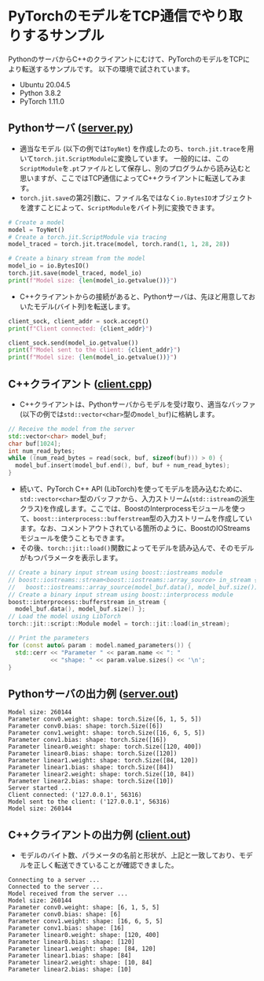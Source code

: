 
# PyTorchのモデルをTCP通信でやり取りするサンプル

PythonのサーバからC++のクライアントにむけて、PyTorchのモデルをTCPにより転送するサンプルです。
以下の環境で試されています。

- Ubuntu 20.04.5
- Python 3.8.2
- PyTorch 1.11.0

## Pythonサーバ ([server.py](server.py))

- 適当なモデル (以下の例では`ToyNet`) を作成したのち、`torch.jit.trace`を用いて`torch.jit.ScriptModule`に変換しています。
一般的には、この`ScriptModule`を`.pt`ファイルとして保存し、別のプログラムから読み込むと思いますが、ここではTCP通信によってC++クライアントに転送してみます。
- `torch.jit.save`の第2引数に、ファイル名ではなく`io.BytesIO`オブジェクトを渡すことによって、`ScriptModule`をバイト列に変換できます。

```Python
# Create a model
model = ToyNet()
# Create a torch.jit.ScriptModule via tracing
model_traced = torch.jit.trace(model, torch.rand(1, 1, 28, 28))

# Create a binary stream from the model
model_io = io.BytesIO()
torch.jit.save(model_traced, model_io)
print(f"Model size: {len(model_io.getvalue())}")
```

- C++クライアントからの接続があると、Pythonサーバは、先ほど用意しておいたモデル(バイト列)を転送します。

```Python
client_sock, client_addr = sock.accept()
print(f"Client connected: {client_addr}")

client_sock.send(model_io.getvalue())
print(f"Model sent to the client: {client_addr}")
print(f"Model size: {len(model_io.getvalue())}")
```

## C++クライアント ([client.cpp](client.cpp))

- C++クライアントは、Pythonサーバからモデルを受け取り、適当なバッファ (以下の例では`std::vector<char>`型の`model_buf`)に格納します。

```C++
// Receive the model from the server
std::vector<char> model_buf;
char buf[1024];
int num_read_bytes;
while ((num_read_bytes = read(sock, buf, sizeof(buf))) > 0) {
  model_buf.insert(model_buf.end(), buf, buf + num_read_bytes);
}
```

- 続いて、PyTorch C++ API (LibTorch)を使ってモデルを読み込むために、`std::vector<char>`型のバッファから、入力ストリーム(`std::istream`の派生クラス)を作成します。ここでは、BoostのInterprocessモジュールを使って、`boost::interprocess::bufferstream`型の入力ストリームを作成しています。なお、コメントアウトされている箇所のように、BoostのIOStreamsモジュールを使うこともできます。
- その後、`torch::jit::load()`関数によってモデルを読み込んで、そのモデルがもつパラメータを表示します。
```C++
// Create a binary input stream using boost::iostreams module
// boost::iostreams::stream<boost::iostreams::array_source> in_stream {
//   boost::iostreams::array_source(model_buf.data(), model_buf.size()) };
// Create a binary input stream using boost::interprocess module
boost::interprocess::bufferstream in_stream {
  model_buf.data(), model_buf.size() };
// Load the model using LibTorch
torch::jit::script::Module model = torch::jit::load(in_stream);

// Print the parameters
for (const auto& param : model.named_parameters()) {
  std::cerr << "Parameter " << param.name << ": "
            << "shape: " << param.value.sizes() << '\n';
}
```

## Pythonサーバの出力例 ([server.out](server.out))

```
Model size: 260144
Parameter conv0.weight: shape: torch.Size([6, 1, 5, 5])
Parameter conv0.bias: shape: torch.Size([6])
Parameter conv1.weight: shape: torch.Size([16, 6, 5, 5])
Parameter conv1.bias: shape: torch.Size([16])
Parameter linear0.weight: shape: torch.Size([120, 400])
Parameter linear0.bias: shape: torch.Size([120])
Parameter linear1.weight: shape: torch.Size([84, 120])
Parameter linear1.bias: shape: torch.Size([84])
Parameter linear2.weight: shape: torch.Size([10, 84])
Parameter linear2.bias: shape: torch.Size([10])
Server started ...
Client connected: ('127.0.0.1', 56316)
Model sent to the client: ('127.0.0.1', 56316)
Model size: 260144
```

## C++クライアントの出力例 ([client.out](client.out))

- モデルのバイト数、パラメータの名前と形状が、上記と一致しており、モデルを正しく転送できていることが確認できました。
```
Connecting to a server ...
Connected to the server ...
Model received from the server ...
Model size: 260144
Parameter conv0.weight: shape: [6, 1, 5, 5]
Parameter conv0.bias: shape: [6]
Parameter conv1.weight: shape: [16, 6, 5, 5]
Parameter conv1.bias: shape: [16]
Parameter linear0.weight: shape: [120, 400]
Parameter linear0.bias: shape: [120]
Parameter linear1.weight: shape: [84, 120]
Parameter linear1.bias: shape: [84]
Parameter linear2.weight: shape: [10, 84]
Parameter linear2.bias: shape: [10]
```
